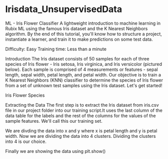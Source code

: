 # Irisdata_UnsupervisedData
ML - Iris Flower Classifier
A lightweight introduction to machine learning in Rubix ML using the famous Iris dataset and the K Nearest Neighbors algorithm. By the end of this tutorial, you'll know how to structure a project, instantiate a learner, and train it to make predictions on some test data.

Difficulty: Easy
Training time: Less than a minute


Introduction
The Iris dataset consists of 50 samples for each of three species of Iris flower - Iris setosa, Iris virginica, and Iris versicolor (pictured below). Each sample is comprised of 4 measurements or features - sepal length, sepal width, petal length, and petal width. Our objective is to train a K Nearest Neighbors (KNN) classifier to determine the species of Iris flower from a set of unknown test samples using the Iris dataset. Let's get started!

Iris Flower Species

Extracting the Data
The first step is to extract the Iris dataset from iris.csv file in our project folder into our training script.It uses the last column of the data table for the labels and the rest of the columns for the values of the sample features. We'll call this our training set.

We are divding the data into x and y where x is petal length and y is petal width.
Now we are dividing the data into 4 clusters. Dividing the clusters into 4 is our choice.


Finally we are showing the data using plt.show()

